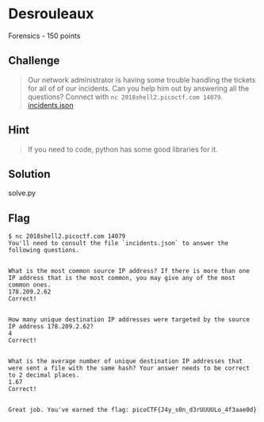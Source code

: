 # Desrouleaux
Forensics - 150 points

## Challenge 
> Our network administrator is having some trouble handling the tickets for all of of our incidents. Can you help him out by answering all the questions? Connect with `nc 2018shell2.picoctf.com 14079`. [incidents.json](incidents.json)

## Hint
> If you need to code, python has some good libraries for it.


## Solution

solve.py

## Flag

	
	$ nc 2018shell2.picoctf.com 14079
	You'll need to consult the file `incidents.json` to answer the following questions.


	What is the most common source IP address? If there is more than one IP address that is the most common, you may give any of the most common ones.
	178.209.2.62
	Correct!


	How many unique destination IP addresses were targeted by the source IP address 178.209.2.62?
	4
	Correct!


	What is the average number of unique destination IP addresses that were sent a file with the same hash? Your answer needs to be correct to 2 decimal places.
	1.67
	Correct!


	Great job. You've earned the flag: picoCTF{J4y_s0n_d3rUUUULo_4f3aae0d}
